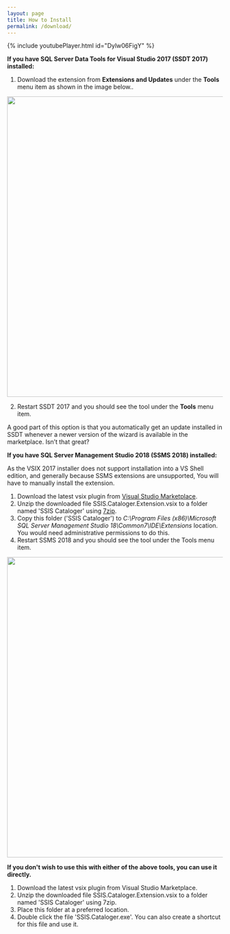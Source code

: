 ```yaml
---
layout: page
title: How to Install
permalink: /download/
---
```


{% include youtubePlayer.html id="Dylw06FigY" %}


**If you have SQL Server Data Tools for Visual Studio 2017 (SSDT 2017) installed:**

1. Download the extension from **Extensions and Updates** under the **Tools** menu item as shown in the image below..
<img src="../media/VSMarketPlaceDownload.png" width="700"> 

2. Restart SSDT 2017 and you should see the tool under the **Tools** menu item.

A good part of this option is that you automatically get an update installed in SSDT whenever a newer version of the wizard is available in the marketplace. Isn’t that great?

**If you have SQL Server Management Studio 2018 (SSMS 2018) installed:**

As the VSIX 2017 installer does not support installation into a VS Shell edition, and generally because SSMS extensions are unsupported, You will have to manually install the extension.
1. Download the latest vsix plugin from [Visual Studio Marketplace](https://marketplace.visualstudio.com/items?itemName=AzureOps.ssiscatalogerpro). 
2. Unzip the downloaded file SSIS.Cataloger.Extension.vsix to a folder named 'SSIS Cataloger' using [7zip](https://www.7-zip.org/download.html).
3. Copy this folder ('SSIS Cataloger') to *C:\Program Files (x86)\Microsoft SQL Server Management Studio 18\Common7\IDE\Extensions* location. You would need administrative permissions to do this.
4. Restart SSMS 2018 and you should see the tool under the Tools menu item.
<img src="../media/SSMSoption.jpg" width="700"> 

**If you don't wish to use this with either of the above tools, you can use it directly.**

1. Download the latest vsix plugin from Visual Studio Marketplace.
2. Unzip the downloaded file SSIS.Cataloger.Extension.vsix to a folder named 'SSIS Cataloger' using 7zip.
3. Place this folder at a preferred location.
4. Double click the file 'SSIS.Cataloger.exe'. You can also create a shortcut for this file and use it.



